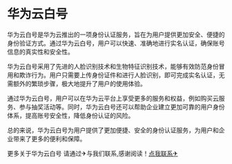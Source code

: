 # 华为云白号

华为云白号是华为云推出的一项身份认证服务，旨在为用户提供更加安全、便捷的身份验证方式。通过华为云白号，用户可以快速、准确地进行实名认证，确保账号信息的真实性和安全性。

华为云白号采用了先进的人脸识别技术和生物特征识别技术，能够有效防范身份冒用和欺诈行为。用户只需要上传身份证件和进行人脸识别，即可完成实名认证，无需额外的繁琐步骤，极大地提升了用户的使用体验。

通过华为云白号，用户可以在华为云平台上享受更多的服务和权益，例如购买云服务、参与抽奖活动等。同时，华为云白号还可以帮助企业建立更加可靠的用户身份体系，提高账号安全性，降低身份认证的风险。

总的来说，华为云白号为用户提供了更加便捷、安全的身份认证服务，为用户和企业带来了更多的便利和保障。

更多关于华为云白号 请通过✈与我们联系,感谢阅读！[点我联系✈](https://www.k02.cc)